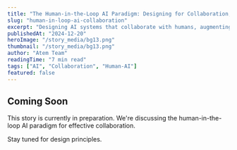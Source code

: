 ```yaml
---
title: "The Human-in-the-Loop AI Paradigm: Designing for Collaboration, Not Replacement"
slug: "human-in-loop-ai-collaboration"
excerpt: "Designing AI systems that collaborate with humans, augmenting capabilities rather than replacing them."
publishedAt: "2024-12-20"
heroImage: "/story_media/bg13.png"
thumbnail: "/story_media/bg13.png"
author: "Atem Team"
readingTime: "7 min read"
tags: ["AI", "Collaboration", "Human-AI"]
featured: false
---
```


## Coming Soon

This story is currently in preparation. We're discussing the human-in-the-loop AI paradigm for effective collaboration.

Stay tuned for design principles.
